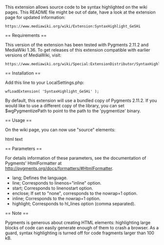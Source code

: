 This extension allows source code to be syntax highlighted on the wiki pages.
This README file might be out of date, have a look at the extension page
for updated information:

    https://www.mediawiki.org/wiki/Extension:SyntaxHighlight_GeSHi

== Requirements ==

This version of the extension has been tested with Pygments 2.11.2 and
MediaWiki 1.36. To get releases of this extension compatible
with earlier versions of MediaWiki, visit:

    https://www.mediawiki.org/wiki/Special:ExtensionDistributor/SyntaxHighlight_GeSHi

== Installation ==

Add this line to your LocalSettings.php:

    wfLoadExtension( 'SyntaxHighlight_GeSHi' );

By default, this extension will use a bundled copy of Pygments 2.11.2. If you
would like to use a different copy of the library, you can set
$wgPygmentizePath to point to the path to the 'pygmentize' binary.

== Usage ==

On the wiki page, you can now use "source" elements:

<source lang="php">
<?php
    v = "string";    // sample initialization
?>
html text
<?php
    echo v;         // end of php code
?>
</source>

== Parameters ==

For details information of these parameters, see the documentation of Pygments'
HtmlFormatter at <http://pygments.org/docs/formatters/#HtmlFormatter>.

* lang;		Defines the language.
* line;		Corresponds to linenos="inline" option.
* start;	Corresponds to linenostart option.
* enclose;  If set to "none", corresponds to the nowrap=1 option.
* inline;   Corresponds to the nowrap=1 option.
* highlight;    Corresponds to hl_lines option (comma separated).

== Note ==

Pygments is generous about creating HTML elements: highlighting large blocks of
code can easily generate enough of them to crash a browser. As a guard, syntax
highlighting is turned off for code fragments larger than 100 kB.
